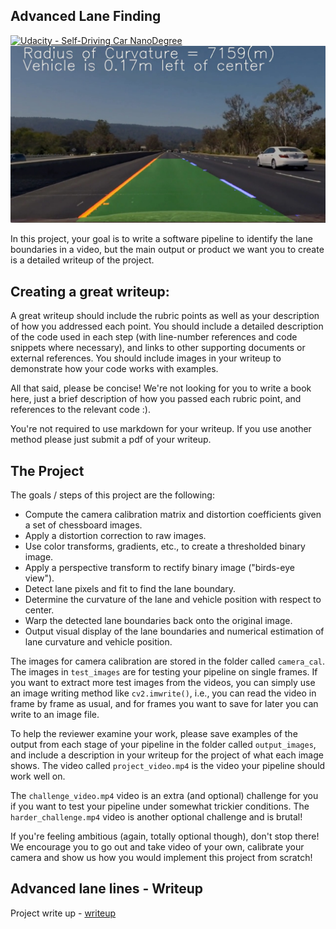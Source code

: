 ## Advanced Lane Finding

[![Udacity - Self-Driving Car NanoDegree](https://s3.amazonaws.com/udacity-sdc/github/shield-carnd.svg)](http://www.udacity.com/drive)
![Lanes Image](./examples/example_output.jpg)

In this project, your goal is to write a software pipeline to identify the lane boundaries in a video, but the main output or product we want you to create is a detailed writeup of the project.

## Creating a great writeup:

A great writeup should include the rubric points as well as your description of how you addressed each point. You should include a detailed description of the code used in each step (with line-number references and code snippets where necessary), and links to other supporting documents or external references. You should include images in your writeup to demonstrate how your code works with examples.

All that said, please be concise! We're not looking for you to write a book here, just a brief description of how you passed each rubric point, and references to the relevant code :).

You're not required to use markdown for your writeup. If you use another method please just submit a pdf of your writeup.

## The Project

The goals / steps of this project are the following:

- Compute the camera calibration matrix and distortion coefficients given a set of chessboard images.
- Apply a distortion correction to raw images.
- Use color transforms, gradients, etc., to create a thresholded binary image.
- Apply a perspective transform to rectify binary image ("birds-eye view").
- Detect lane pixels and fit to find the lane boundary.
- Determine the curvature of the lane and vehicle position with respect to center.
- Warp the detected lane boundaries back onto the original image.
- Output visual display of the lane boundaries and numerical estimation of lane curvature and vehicle position.

The images for camera calibration are stored in the folder called `camera_cal`. The images in `test_images` are for testing your pipeline on single frames. If you want to extract more test images from the videos, you can simply use an image writing method like `cv2.imwrite()`, i.e., you can read the video in frame by frame as usual, and for frames you want to save for later you can write to an image file.

To help the reviewer examine your work, please save examples of the output from each stage of your pipeline in the folder called `output_images`, and include a description in your writeup for the project of what each image shows. The video called `project_video.mp4` is the video your pipeline should work well on.

The `challenge_video.mp4` video is an extra (and optional) challenge for you if you want to test your pipeline under somewhat trickier conditions. The `harder_challenge.mp4` video is another optional challenge and is brutal!

If you're feeling ambitious (again, totally optional though), don't stop there! We encourage you to go out and take video of your own, calibrate your camera and show us how you would implement this project from scratch!

## Advanced lane lines - Writeup

Project write up - [writeup](https://github.com/nareshganesan/self-driving-car/blob/main/udacity-nd/p2-advanced-lane-lines/writeup_template.md)
